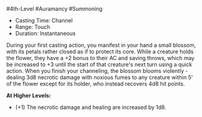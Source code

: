 #4th-Level #Auramancy #Summoning
 
- Casting Time: Channel
- Range: Touch
- Duration: Instantaneous  

During your first casting action, you manifest in your hand a small blossom, with its petals rather closed as if to protect its core. While a creature holds the flower, they have a +2 bonus to their AC and saving throws, which may be increased to +3 until the start of that creature's next turn using a quick action. When you finish your channeling, the blossom blooms violently - dealing 3d8 necrotic damage with noxious fumes to any creature within 5' of the flower except for its holder, who instead recovers 4d8 hit points.
 
**At Higher Levels:** 
* (+1) The necrotic damage and healing are increased by 1d8.